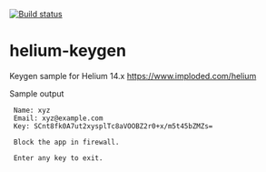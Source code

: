[![Build status](https://ci.appveyor.com/api/projects/status/igbfspklbwfb2jkj?svg=true)](https://ci.appveyor.com/project/v-i-k-r-a-m/helium-keygen)

# helium-keygen
Keygen sample for  Helium 14.x https://www.imploded.com/helium

Sample output

```text
 Name: xyz
 Email: xyz@example.com
 Key: SCnt8fk0A7ut2xysplTc8aVOOBZ2r0+x/m5t45bZMZs=

 Block the app in firewall.

 Enter any key to exit. 
 ```
